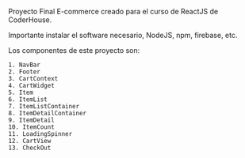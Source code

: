 Proyecto Final E-commerce creado para el curso de ReactJS de CoderHouse.


Importante instalar el software necesario, NodeJS, npm, firebase, etc. 

Los componentes de este proyecto son:

    1. NavBar
    2. Footer
    3. CartContext
    4. CartWidget
    5. Item
    6. ItemList
    7. ItemListContainer
    8. ItemDetailContainer
    9. ItemDetail
    10. ItemCount
    11. LoadingSpinner
    12. CartView
    13. CheckOut




